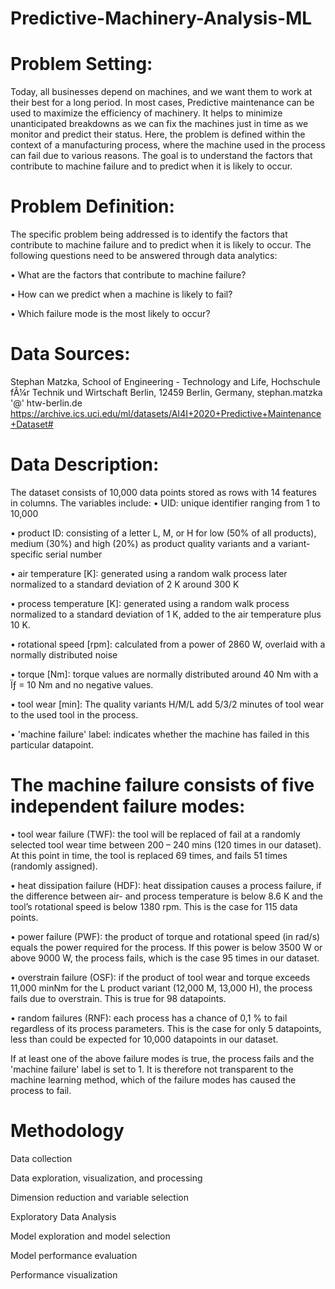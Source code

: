 # Predictive-Machinery-Analysis-ML
# Problem Setting: 
Today, all businesses depend on machines, and we want them to work at their best for a long period. In most cases, Predictive maintenance can be used to maximize the efficiency of machinery. It helps to minimize unanticipated breakdowns as we can fix the machines just in time as we monitor and predict their status. Here, the problem is defined within the context of a manufacturing process, where the machine used in the process can fail due to various reasons. The goal is to understand the factors that contribute to machine failure and to predict when it is likely to occur.

# Problem Definition: 
The specific problem being addressed is to identify the factors that contribute to machine failure and to predict when it is likely to occur. The following questions need to be answered through data analytics:

•	What are the factors that contribute to machine failure?

•	How can we predict when a machine is likely to fail?

•	Which failure mode is the most likely to occur?

# Data Sources: 
Stephan Matzka, School of Engineering - Technology and Life, Hochschule fÃ¼r Technik und Wirtschaft Berlin, 12459 Berlin, Germany, stephan.matzka '@' htw-berlin.de
https://archive.ics.uci.edu/ml/datasets/AI4I+2020+Predictive+Maintenance+Dataset#


# Data Description: 
The dataset consists of 10,000 data points stored as rows with 14 features in columns. 
The variables include:
•	UID: unique identifier ranging from 1 to 10,000

•	product ID: consisting of a letter L, M, or H for low (50% of all products), medium (30%) and high (20%) as product quality variants and a variant-specific serial number

•	air temperature [K]: generated using a random walk process later normalized to a standard deviation of 2 K around 300 K

•	process temperature [K]: generated using a random walk process normalized to a standard deviation of 1 K, added to the air temperature plus 10 K.

•	rotational speed [rpm]: calculated from a power of 2860 W, overlaid with a normally distributed noise

•	torque [Nm]: torque values are normally distributed around 40 Nm with a Ïƒ = 10 Nm and no negative values.

•	tool wear [min]: The quality variants H/M/L add 5/3/2 minutes of tool wear to the used tool in the process.

•	'machine failure' label: indicates whether the machine has failed in this particular datapoint.

# The machine failure consists of five independent failure modes:
•	tool wear failure (TWF): the tool will be replaced of fail at a randomly selected tool wear time between 200 – 240 mins (120 times in our dataset).
  At this point in time, the tool is replaced 69 times, and fails 51 times (randomly assigned).

•	heat dissipation failure (HDF): heat dissipation causes a process failure, if the difference between air- and process temperature is below 8.6 K and the tool’s rotational speed is below 1380 rpm. This is the case for 115 data points.

•	power failure (PWF): the product of torque and rotational speed (in rad/s) equals the power required for the process. If this power is below 3500 W or above 9000 W, the process fails, which is the case 95 times in our dataset.

•	overstrain failure (OSF): if the product of tool wear and torque exceeds 11,000 minNm for the L product variant (12,000 M, 13,000 H), the process fails due to overstrain. This is true for 98 datapoints.

•	random failures (RNF): each process has a chance of 0,1 % to fail regardless of its process parameters. This is the case for only 5 datapoints, less than could be expected for 10,000 datapoints in our dataset.

If at least one of the above failure modes is true, the process fails and the 'machine failure' label is set to 1. It is therefore not transparent to the machine learning method, which of the failure modes has caused the process to fail.

# Methodology
Data collection

Data exploration, visualization, and processing

Dimension reduction and variable selection

Exploratory Data Analysis

Model exploration and model selection

Model performance evaluation

Performance visualization
 
